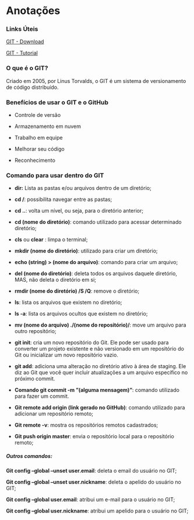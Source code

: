 # Anotações

### Links Úteis

[GIT - Download](https://git-scm.com/download)

[GIT - Tutorial](https://www.atlassian.com/br/git/tutorials/what-is-version-control)

### O que é o GIT?

Criado em 2005, por Linus Torvalds, o GIT é um sistema de versionamento de código distribuído.

### Benefícios de usar o GIT e o GitHub

* Controle de versão

* Armazenamento em nuvem

* Trabalho em equipe

* Melhorar seu código

* Reconhecimento

### Comando para usar dentro do GIT

* **dir:** Lista as pastas e/ou arquivos dentro de um diretório;

* **cd /**: possibilita navegar entre as pastas;

* **cd ..**: volta um nível, ou seja, para o diretório anterior;

* **cd (nome do diretório)**: comando utilizado para acessar determinado diretório;

* **cls** ou **clear** : limpa o terminal;

* **mkdir (nome do diretório)**: utilizado para criar um diretório;

* **echo (string) > (nome do arquivo)**: comando para criar um arquivo;

* **del (nome do diretório)**: deleta todos os arquivos daquele diretório, MAS, não deleta o diretório em si;

* **rmdir (nome do diretório) /S /Q**: remove o diretório;

* **ls**: lista os arquivos que existem no diretório;

* **ls -a**: lista os arquivos ocultos que existem no diretório;

* **mv (nome do arquivo) ./(nome do repositório)/**: move um arquivo para outro repositório;

* **git init**:  cria um novo repositório do Git. Ele pode ser usado para converter um projeto existente e não versionado em um repositório do Git ou inicializar um novo repositório vazio.

* **git add**: adiciona uma alteração no diretório ativo à área de staging. Ele diz ao Git que você quer incluir atualizações a um arquivo específico no próximo commit.

* **Comando git commit -m ”(alguma mensagem)”**: comando utilizado para fazer um commit. 

* **Git remote add origin (link gerado no GitHub)**: comando utilizado para adicionar um repositório remoto;

* **Git remote -v**: mostra os repositórios remotos cadastrados;

* **Git push origin master**: envia o repositório local para o repositório remoto;



##### Outros comandos:

**Git config –global –unset user.email**: deleta o email do usuário no GIT;

**Git config –global –unset user.nickname**: deleta o apelido do usuário no GIT;

**Git config –global user.email**: atribui um e-mail para o usuário no GIT;

**Git config –global user.nickname**: atribui um apelido para o usuário no GIT;




